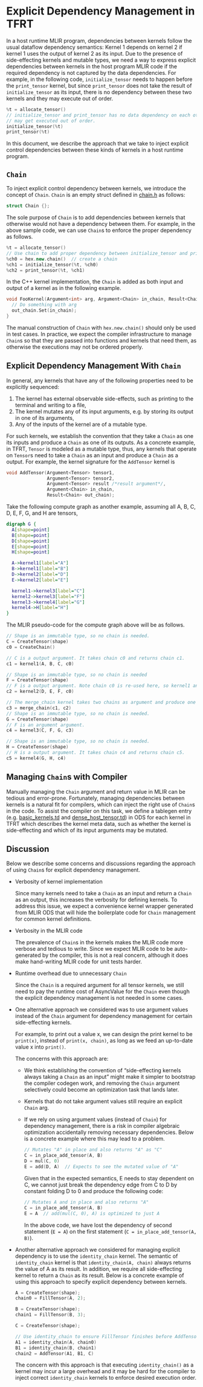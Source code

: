 # Explicit Dependency Management in TFRT

<!--* freshness: {
  owner: 'jingdong'
  reviewed: '2012-03-27'
} *-->

<!-- TOC -->

In a host runtime MLIR program, dependencies between kernels follow the usual
dataflow dependency semantics: Kernel 1 depends on kernel 2 if kernel 1 uses the
output of kernel 2 as its input. Due to the presence of side-effecting kernels
and mutable types, we need a way to express explicit dependencies between
kernels in the host program MLIR code if the required dependency is not captured
by the data dependencies. For example, in the following code,
`initialize_tensor` needs to happen before the `print_tensor` kernel, but since
`print_tensor` does not take the result of `initialize_tensor` as its input,
there is no dependency between these two kernels and they may execute out of
order.

```c++
%t = allocate_tensor()
// initialize_tensor and print_tensor has no data dependency on each other and
// may get executed out of order.
initialize_tensor(%t)
print_tensor(%t)
```

In this document, we describe the approach that we take to inject explicit
control dependencies between these kinds of kernels in a host runtime program.

## `Chain`

To inject explicit control dependency between kernels, we introduce the concept
of `Chain`. `Chain` is an empty struct defined in
[chain.h](https://cs.opensource.google/tensorflow/runtime/+/master:include/tfrt/host_context/chain.h)
as follows:

```c++
struct Chain {};
```

The sole purpose of `Chain` is to add dependencies between kernels that
otherwise would not have a dependency between them. For example, in the above
sample code, we can use `Chain`s to enforce the proper dependency as follows.

```c++
%t = allocate_tensor()
// Use chain to add proper dependency between initialize_tensor and print_tensor
%ch0 = hex.new.chain()  // create a chain
%ch1 = initialize_tensor(%t, %ch0)
%ch2 = print_tensor(%t, %ch1)
```

In the C++ kernel implementation, the `Chain` is added as both input and output
of a kernel as in the following example.

```c++
void FooKernel(Argument<int> arg, Argument<Chain> in_chain, Result<Chain> out_chain) {
  // Do something with arg
  out_chain.Set(in_chain);
}
```

The manual construction of `Chain` with `hex.new.chain()` should only be used in
test cases. In practice, we expect the compiler infrastructure to manage
`Chain`s so that they are passed into functions and kernels that need them, as
otherwise the executions may not be ordered properly.

## Explicit Dependency Management With `Chain`

In general, any kernels that have any of the following properties need to be
explicitly sequenced:

1.  The kernel has external observable side-effects, such as printing to the
    terminal and writing to a file,
1.  The kernel mutates any of its input arguments, e.g. by storing its output in
    one of its arguments,
1.  Any of the inputs of the kernel are of a mutable type.

For such kernels, we establish the convention that they take a `Chain` as one
its inputs and produce a `Chain` as one of its outputs. As a concrete example,
in TFRT, `Tensor` is modeled as a mutable type, thus, any kernels that operate
on `Tensor`s need to take a `Chain` as an input and produce a `Chain` as a
output. For example, the kernel signature for the `AddTensor` kernel is

```c++
void AddTensor(Argument<Tensor> tensor1,
               Argument<Tensor> tensor2,
               Argument<Tensor> result /*result argument*/,
               Argument<Chain> in_chain,
               Result<Chain> out_chain);
```

Take the following compute graph as another example, assuming all A, B, C, D, E,
F, G, and H are tensors,

```dot
digraph G {
  A[shape=point]
  B[shape=point]
  D[shape=point]
  E[shape=point]
  H[shape=point]

  A->kernel1[label="A"]
  B->kernel1[label="B"]
  D->kernel2[label="D"]
  E->kernel2[label="E"]

  kernel1->kernel3[label="C"]
  kernel2->kernel3[label="F"]
  kernel3->kernel4[label="G"]
  kernel4->H[label="H"]
}
```

The MLIR pseudo-code for the compute graph above will be as follows.

```c++
// Shape is an immutable type, so no chain is needed.
C = CreateTensor(shape)
c0 = CreateChain()

// C is a output argument. It takes chain c0 and returns chain c1.
c1 = kernel1(A, B, C, c0)

// Shape is an immutable type, so no chain is needed
F = CreateTensor(shape)
// F is a output argument. Note chain c0 is re-used here, so kernel1 and kernel2 can be parallelized.
c2 = kernel2(D, E, F, c0)

// The merge_chain kernel takes two chains as argument and produce one chain as its output
c3 = merge_chain(c1, c2)
// Shape is an immutable type, so no chain is needed.
G = CreateTensor(shape)
// F is an argument argument.
c4 = kernel3(C, F, G, c3)

// Shape is an immutable type, so no chain is needed.
H = CreateTensor(shape)
// H is a output argument. It takes chain c4 and returns chain c5.
c5 = kernel4(G, H, c4)
```

## Managing `Chain`s with Compiler

Manually managing the `Chain` argument and return value in MLIR can be tedious
and error-prone. Fortunately, managing dependencies between kernels is a natural
fit for compilers, which can inject the right use of `Chain`s in the code. To
assist the compiler on this task, we define a tablegen entry (e.g.
[basic_kernels.td](https://cs.opensource.google/tensorflow/runtime/+/master:include/tfrt/basic_kernels/opdefs/basic_kernels.td)
and
[dense_host_tensor.td](https://cs.opensource.google/tensorflow/runtime/+/master:include/tfrt/tensor/opdefs/dense_host_tensor.td))
in ODS for each kernel in TFRT which describes the kernel meta data, such as
whether the kernel is side-effecting and which of its input arguments may be
mutated.

## Discussion

Below we describe some concerns and discussions regarding the approach of using
`Chain`s for explicit dependency management.

*   Verbosity of kernel implementation

    Since many kernels need to take a `Chain` as an input and return a `Chain`
    as an output, this increases the verbosity for defining kernels. To address
    this issue, we expect a convenience kernel wrapper generated from MLIR ODS
    that will hide the boilerplate code for `Chain` management for common kernel
    definitions.

*   Verbosity in the MLIR code

    The prevalence of `Chain`s in the kernels makes the MLIR code more verbose
    and tedious to write. Since we expect MLIR code to be auto-generated by the
    compiler, this is not a real concern, although it does make hand-writing
    MLIR code for unit tests harder.

*   Runtime overhead due to unnecessary `Chain`

    Since the `Chain` is a required argument for all tensor kernels, we still
    need to pay the runtime cost of AsyncValue for the `Chain` even though the
    explicit dependency management is not needed in some cases.

*   One alternative approach we considered was to use argument values instead of
    the `Chain` argument for dependency management for certain side-effecting
    kernels.

    For example, to print out a value x, we can design the print kernel to be
    `print(x)`, instead of `print(x, chain)`, as long as we feed an up-to-date
    value x into `print()`.

    The concerns with this approach are:

    *   We think establishing the convention of “side-effecting kernels always
        taking a `Chain` as an input” might make it simpler to bootstrap the
        compiler codegen work, and removing the `Chain` argument selectively
        could become an optimization task that lands later.

    *   Kernels that do not take argument values still require an explicit
        `Chain` arg.

    *   If we rely on using argument values (instead of `Chain`) for dependency
        management, there is a risk in compiler algebraic optimization
        accidentally removing necessary dependencies. Below is a concrete
        example where this may lead to a problem.

        ```c++
        // Mutates "A" in place and also returns "A" as "C"
        C = in_place_add_tensor(A, B)
        D = mul(C, 0)
        E = add(D, A)  // Expects to see the mutated value of "A"
        ```

        Given that in the expected semantics, E needs to stay dependent on C, we
        cannot just break the dependency edge from C to D by constant folding D
        to 0 and produce the following code:

        ```c++
        // Mutates A and in place and also returns "A"
        C = in_place_add_tensor(A, B)
        E = A  // add(mul(C, 0), A) is optimized to just A
        ```

        In the above code, we have lost the dependency of second statement (`E =
        A`) on the first statement (`C = in_place_add_tensor(A, B)`).

*   Another alternative approach we considered for managing explicit dependency
    is to use the `identity_chain` kernel. The semantic of `identity_chain`
    kernel is that `identity_chain(A, chain)` always returns the value of A as
    its result. In addition, we require all side-effecting kernel to return a
    `Chain` as its result. Below is a concrete example of using this approach to
    specify explicit dependency between kernels.

    ```c++
    A = CreateTensor(shape);
    chain0 = FillTensor(A, 2);

    B = CreateTensor(shape);
    chain1 = FillTensor(B, 3);

    C = CreateTensor(shape);

    // Use identity_chain to ensure FillTensor finishes before AddTensor.
    A1 = identity_chain(A, chain0)
    B1 = identity_chain(B, chain1)
    chain2 = AddTensor(A1, B1, C)
    ```

    The concern with this approach is that executing `identity_chain()` as a
    kernel may incur a large overhead and it may be hard for the compiler to
    inject correct `identity_chain` kernels to enforce desired execution order.
